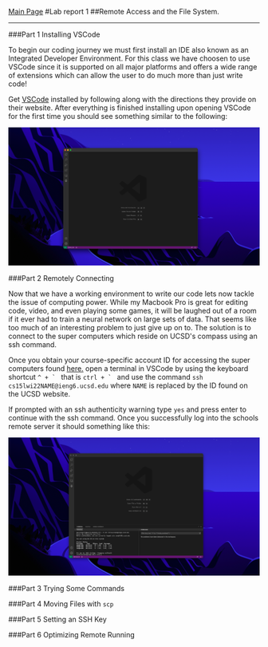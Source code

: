 [Main Page](https://empire-penguin.github.io/empire-penguin/)
#Lab report 1
##Remote Access and the File System.

***

###Part 1 Installing VSCode

To begin our coding journey we must first install an IDE also known as an Integrated Developer Environment. For this class we have choosen to use VSCode since it is supported on all major platforms and offers a wide range of extensions which can allow the user to do much more than just write code!

Get [VSCode](https://code.visualstudio.com/) installed by following along with the directions they provide on their website. After everything is finished installing upon opening VSCode for the first time you should see something similar to the following:

![VSCode](./images/VSCode.png)

###Part 2 Remotely Connecting

Now that we have a working environment to write our code lets now tackle the issue of computing power. While my Macbook Pro is great for editing code, video, and even playing some games, it will be laughed out of a room if it ever had to train a neural network on large sets of data. That seems like too much of an interesting problem to just give up on to. The solution is to connect to the super computers which reside on UCSD's compass using an ssh command. 

Once you obtain your course-specific account ID for accessing the super computers found [here.](https://sdacs.ucsd.edu/~icc/index.php) open a terminal in VSCode by using the keyboard shortcut ``^ + ` `` that is ``ctrl + ` `` and use the command `ssh cs15lwi22NAME@ieng6.ucsd.edu` where `NAME` is replaced by the ID found on the UCSD website.

If prompted with an ssh authenticity warning type `yes` and press enter to continue with the ssh command. Once you successfully log into the schools remote server it should something like this:

![VSCode](./images/ssh.png)

###Part 3 Trying Some Commands


###Part 4 Moving Files with `scp`


###Part 5 Setting an SSH Key


###Part 6 Optimizing Remote Running